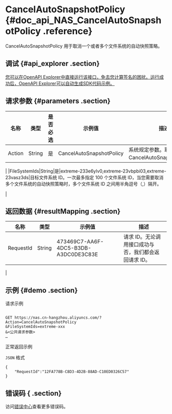 # CancelAutoSnapshotPolicy {#doc_api_NAS_CancelAutoSnapshotPolicy .reference}

CancelAutoSnapshotPolicy 用于取消一个或者多个文件系统的自动快照策略。

## 调试 {#api_explorer .section}

[您可以在OpenAPI Explorer中直接运行该接口，免去您计算签名的困扰。运行成功后，OpenAPI Explorer可以自动生成SDK代码示例。](https://api.aliyun.com/#product=NAS&api=CancelAutoSnapshotPolicy&type=RPC&version=2017-06-26)

## 请求参数 {#parameters .section}

|名称|类型|是否必选|示例值|描述|
|--|--|----|---|--|
|Action|String|是|CancelAutoSnapshotPolicy|系统规定参数。取值：CancelAutoSnapshotPolicy。

 |
|FileSystemIds|String|是|extreme-233e6ylv0,extreme-23vbpbi03,extreme-23vasz3ds|目标文件系统 ID。一次最多指定 100 个文件系统 ID，当您需要取消多个文件系统的自动快照策略时，多个文件系统 ID 之间用半角逗号（,）隔开。

 |

## 返回数据 {#resultMapping .section}

|名称|类型|示例值|描述|
|--|--|---|--|
|RequestId|String|473469C7-AA6F-4DC5-B3DB-A3DC0DE3C83E|请求 ID。无论调用接口成功与否，我们都会返回请求 ID。

 |

## 示例 {#demo .section}

请求示例

``` {#request_demo}

GET https://nas.cn-hangzhou.aliyuncs.com/?Action=CancelAutoSnapshotPolicy
&FileSystemIds=extreme-xxx
&<公共请求参数>
…

```

正常返回示例

`JSON` 格式

``` {#json_return_success_demo}
{
	"RequestId":"12FA778B-C8D3-4D2B-88AD-C10ED0326C57"
}
```

## 错误码 { .section}

访问[错误中心](https://error-center.alibabacloud.com/status/product/NAS)查看更多错误码。

